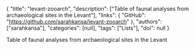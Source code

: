 {
  "title": "levant-zooarch",
  "description": ["Table of faunal analyses from archaeological sites in the Levant"],
  "links": {
    "GitHub": "https://github.com/sarahkansa/levant-zooarch"
  },
  "authors": ["sarahkansa"],
  "categories": [null],
  "tags": ["Lists"],
  "doi": null
}

<!-- Generated by csv2md.R – do not edit by hand -->

Table of faunal analyses from archaeological sites in the Levant